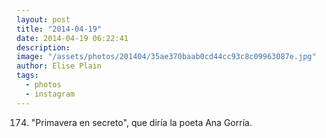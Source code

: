 ```yaml
---
layout: post
title: "2014-04-19"
date: 2014-04-19 06:22:41
description: 
image: "/assets/photos/201404/35ae370baab0cd44cc93c8c09963087e.jpg"
author: Elise Plain
tags: 
  - photos
  - instagram
---
```


174. &#34;Primavera en secreto&#34;, que diría la poeta Ana Gorría.
<p></p>
